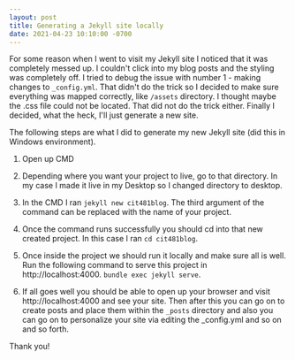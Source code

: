 ```yaml
---
layout: post
title: Generating a Jekyll site locally
date: 2021-04-23 10:10:00 -0700
---
```


For some reason when I went to visit my Jekyll site I noticed that it was completely messed up. I couldn't click into my blog posts and the styling was completely off. I tried to debug the issue with number 1 - making changes to `_config.yml`. That didn't do the trick so I decided to make sure everything was mapped correctly, like `/assets` directory. I thought maybe the .css file could not be located. That did not do the trick either. Finally I decided, what the heck, I'll just generate a new site.

The following steps are what I did to generate my new Jekyll site (did this in Windows environment).

1) Open up CMD

2) Depending where you want your project to live, go to that directory. In my case I made it live in my Desktop so I changed directory to desktop.

3) In the CMD I ran `jekyll new cit481blog`. The third argument of the command can be replaced with the name of your project.

4) Once the command runs successfully you should cd into that new created project. In this case I ran `cd cit481blog`. 

5) Once inside the project we should run it locally and make sure all is well. Run the following command to serve this project in http://localhost:4000. `bundle exec jekyll serve`.

6) If all goes well you should be able to open up your browser and visit http://localhost:4000 and see your site. Then after this you can go on to create posts and place them within the `_posts` directory and also you can go on to personalize your site via editing the _config.yml and so on and so forth.

Thank you!
